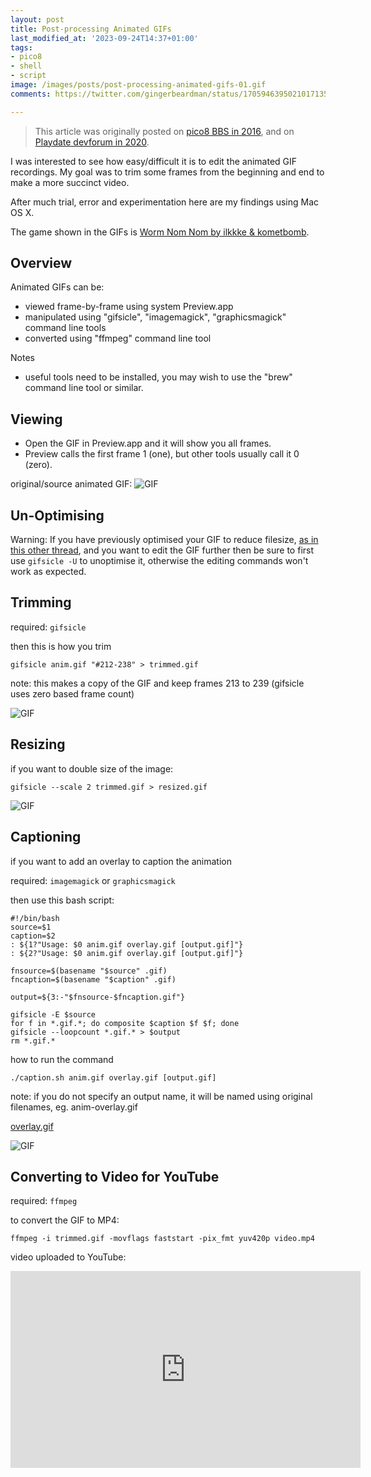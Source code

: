```yaml
---
layout: post
title: Post-processing Animated GIFs
last_modified_at: '2023-09-24T14:37+01:00'
tags:
- pico8
- shell
- script
image: /images/posts/post-processing-animated-gifs-01.gif
comments: https://twitter.com/gingerbeardman/status/1705946395021017135

---
```


> This article was originally posted on [pico8 BBS in 2016](https://www.lexaloffle.com/bbs/?tid=3614), and on [Playdate devforum in 2020](https://devforum.play.date/t/post-processing-animated-gifs/1074).

I was interested to see how easy/difficult it is to edit the animated GIF recordings. My goal was to trim some frames from the beginning and end to make a more succinct video.

After much trial, error and experimentation here are my findings using Mac OS X.

The game shown in the GIFs is [Worm Nom Nom by ilkkke & kometbomb](https://www.lexaloffle.com/bbs/?tid=3547).

## Overview

Animated GIFs can be:
* viewed frame-by-frame using system Preview.app
* manipulated using "gifsicle", "imagemagick", "graphicsmagick" command line tools
* converted using "ffmpeg" command line tool

Notes
* useful tools need to be installed, you may wish to use the "brew" command line tool or similar.

## Viewing

- Open the GIF in Preview.app and it will show you all frames.
- Preview calls the first frame 1 (one), but other tools usually call it 0 (zero).

original/source animated GIF:
![GIF](https://cdn.gingerbeardman.com/images/posts/post-processing-animated-gifs-01.gif)

## Un-Optimising

Warning: If you have previously optimised your GIF to reduce filesize, [as in this other thread](https://devforum.play.date/t/optimising-gifs-from-mb-to-kb/788), and you want to edit the GIF further then be sure to first use `gifsicle -U` to unoptimise it, otherwise the editing commands won't work as expected. 

## Trimming

required: `gifsicle`

then this is how you trim
```shell
gifsicle anim.gif "#212-238" > trimmed.gif
```

note: this makes a copy of the GIF and keep frames 213 to 239 (gifsicle uses zero based frame count)

![GIF](https://cdn.gingerbeardman.com/images/posts/post-processing-animated-gifs-02.gif)

## Resizing

if you want to double size of the image:
```shell
gifsicle --scale 2 trimmed.gif > resized.gif
```

![GIF](https://cdn.gingerbeardman.com/images/posts/post-processing-animated-gifs-03.gif)

## Captioning

if you want to add an overlay to caption the animation

required: `imagemagick` or `graphicsmagick`

then use this bash script:
```shell
#!/bin/bash
source=$1
caption=$2
: ${1?"Usage: $0 anim.gif overlay.gif [output.gif]"}
: ${2?"Usage: $0 anim.gif overlay.gif [output.gif]"}

fnsource=$(basename "$source" .gif)
fncaption=$(basename "$caption" .gif)

output=${3:-"$fnsource-$fncaption.gif"}

gifsicle -E $source
for f in *.gif.*; do composite $caption $f $f; done
gifsicle --loopcount *.gif.* > $output
rm *.gif.*
```

how to run the command

```shell
./caption.sh anim.gif overlay.gif [output.gif]
```

note: if you do not specify an output name, it will be named using original filenames, eg. anim-overlay.gif

[overlay.gif](https://cdn.gingerbeardman.com/images/posts/post-processing-animated-gifs-04.gif)

![GIF](https://cdn.gingerbeardman.com/images/posts/post-processing-animated-gifs-05.gif)

## Converting to Video for YouTube

required: `ffmpeg`

to convert the GIF to MP4:
```shell
ffmpeg -i trimmed.gif -movflags faststart -pix_fmt yuv420p video.mp4
```

video uploaded to YouTube:

<iframe width="560" height="315" src="https://www.youtube.com/embed/Ydeg4bNHn08?si=zFse83rbU0ePdzJA" title="YouTube video player" frameborder="0" allow="accelerometer; autoplay; clipboard-write; encrypted-media; gyroscope; picture-in-picture; web-share" allowfullscreen></iframe>
